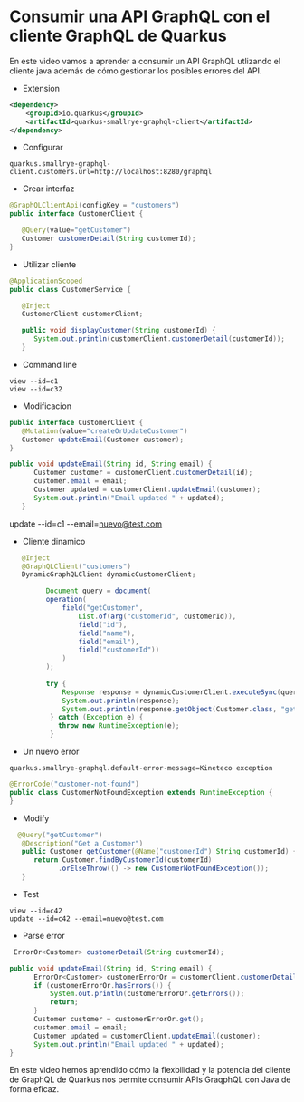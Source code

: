 # Consumir una API GraphQL con el cliente GraphQL de Quarkus
En este video vamos a aprender a consumir un API GraphQL utlizando el cliente java
además de cómo gestionar los posibles errores del API.

* Extension
```xml
<dependency>
    <groupId>io.quarkus</groupId>
    <artifactId>quarkus-smallrye-graphql-client</artifactId>
</dependency> 
```
* Configurar
```properties
quarkus.smallrye-graphql-client.customers.url=http://localhost:8280/graphql
```

* Crear interfaz
```java
@GraphQLClientApi(configKey = "customers")
public interface CustomerClient {

   @Query(value="getCustomer")
   Customer customerDetail(String customerId);
}
```

* Utilizar cliente 
```java
@ApplicationScoped
public class CustomerService {

   @Inject
   CustomerClient customerClient;

   public void displayCustomer(String customerId) {
      System.out.println(customerClient.customerDetail(customerId));
   }
```

* Command line
```
view --id=c1 
view --id=c32 
```

* Modificacion
```java
public interface CustomerClient {
   @Mutation(value="createOrUpdateCustomer")
   Customer updateEmail(Customer customer);
}
```

````java
public void updateEmail(String id, String email) {
      Customer customer = customerClient.customerDetail(id);
      customer.email = email;
      Customer updated = customerClient.updateEmail(customer);
      System.out.println("Email updated " + updated);
   }
````

update --id=c1 --email=nuevo@test.com

* Cliente dinamico
```java
   @Inject
   @GraphQLClient("customers")
   DynamicGraphQLClient dynamicCustomerClient;

         Document query = document(
         operation(
             field("getCustomer",
                 List.of(arg("customerId", customerId)),
                 field("id"),
                 field("name"),
                 field("email"),
                 field("customerId"))
             )
         );
         
         try {
             Response response = dynamicCustomerClient.executeSync(query);
             System.out.println(response);
             System.out.println(response.getObject(Customer.class, "getCustomer"));
          } catch (Exception e) {
            throw new RuntimeException(e);
          }
```

* Un nuevo error
```properties
quarkus.smallrye-graphql.default-error-message=Kineteco exception
```
```java
@ErrorCode("customer-not-found")
public class CustomerNotFoundException extends RuntimeException {
}

```
* Modify
```java
  @Query("getCustomer")
   @Description("Get a Customer")
   public Customer getCustomer(@Name("customerId") String customerId) {
      return Customer.findByCustomerId(customerId)
            .orElseThrow(() -> new CustomerNotFoundException());
   }
```
* Test
```
view --id=c42
update --id=c42 --email=nuevo@test.com
```

* Parse error 
```java
 ErrorOr<Customer> customerDetail(String customerId);

public void updateEmail(String id, String email) {
      ErrorOr<Customer> customerErrorOr = customerClient.customerDetail(id);
      if (customerErrorOr.hasErrors()) {
          System.out.println(customerErrorOr.getErrors());
          return;
      }
      Customer customer = customerErrorOr.get();
      customer.email = email;
      Customer updated = customerClient.updateEmail(customer);
      System.out.println("Email updated " + updated);
}
```

En este video hemos aprendido cómo la flexbilidad y la potencia del cliente de GraphQL de 
Quarkus nos permite consumir APIs GraqphQL con Java de forma eficaz. 

